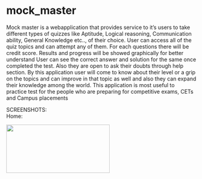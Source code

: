 # mock_master
Mock master is a webapplication that provides service to  it’s users to take different types of quizzes like Aptitude, Logical reasoning, Communication ability, General Knowledge etc.., of their choice. User can access all of the quiz topics and can attempt any of them. For each questions there will be credit score. Results and progress will be showed graphically for better understand User can see the correct answer and solution for the same once completed the test. Also they are open to ask their doubts through help section. By this application user will come to know about their level or a grip on the topics and can improve in that topic as well and also they can expand their knowledge among the world. This application is most useful to practice test for the people who are preparing for competitive exams, CETs and Campus placements

SCREENSHOTS:
<br/>
Home:
<div >
<img src="https://user-images.githubusercontent.com/89149882/149561782-9ce33de0-e1b9-4a6a-87bc-2116d2d039ab.png" width="274" height="128"/>

</div>
